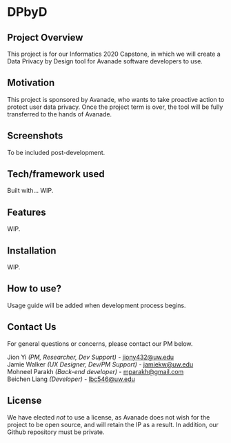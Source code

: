# DPbyD

## Project Overview
This project is for our Informatics 2020 Capstone, in which we will create a Data Privacy by Design tool for Avanade software developers to use. 

## Motivation
This project is sponsored by Avanade, who wants to take proactive action to protect user data privacy. Once the project term is over, the tool will be fully transferred to the hands of Avanade. 

## Screenshots
To be included post-development. 

## Tech/framework used
Built with... WIP. 

## Features
WIP.

## Installation
WIP. 

## How to use?
Usage guide will be added when development process begins. 

## Contact Us
For general questions or concerns, please contact our PM below. 

Jion Yi *(PM, Researcher, Dev Support)* - <a href="jiony432@uw.edu">jiony432@uw.edu</a>    
Jamie Walker *(UX Designer, Dev/PM Support)* - <a href="jamiekw@uw.edu">jamiekw@uw.edu</a>  
Mohneel Parakh *(Back-end developer)* -  <a href="mparakh@gmail.com">mparakh@gmail.com</a>  
Beichen Liang *(Developer)* - <a href="lbc546@uw.edu">lbc546@uw.edu</a>  

## License
We have elected *not* to use a license, as Avanade does not wish for the project to be open source, and will retain the IP as a result. In addition, our Github repository must be private. 

